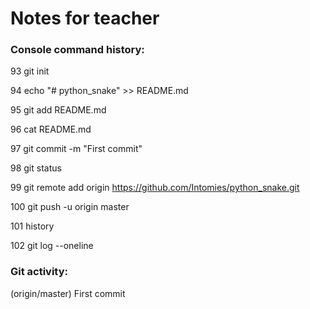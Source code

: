 # Notes for teacher

### Console command history:

93  git init

94  echo "# python_snake" >> README.md

95  git add README.md

96  cat README.md

97  git commit -m "First commit"

98  git status

99  git remote add origin https://github.com/Intomies/python_snake.git

100  git push -u origin master

101  history

102  git log --oneline



### Git activity:

(origin/master) First commit
